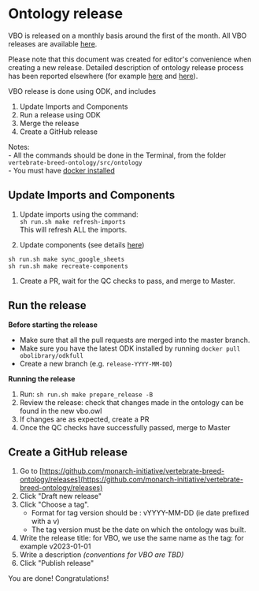 # Ontology release

VBO is released on a monthly basis around the first of the month. All VBO releases are available [here](https://github.com/monarch-initiative/vertebrate-breed-ontology/releases).  

Please note that this document was created for editor's convenience when creating a new release. Detailed description of ontology release process has been reported elsewhere (for example [here](https://oboacademy.github.io/obook/tutorial/managing-ontology-releases-odk/) and [here](http://pato-ontology.github.io/pato/odk-workflows/ReleaseWorkflow/)).

VBO release is done using ODK, and includes
1. Update Imports and Components
1. Run a release using ODK
1. Merge the release
1. Create a GitHub release  

Notes:  
    - All the commands should be done in the Terminal, from the folder `vertebrate-breed-ontology/src/ontology`  
    - You must have [docker installed](http://pato-ontology.github.io/pato/odk-workflows/SettingUpDockerForODK/)

## Update Imports and Components
1. Update imports using the command:  
`sh run.sh make refresh-imports`  
This will refresh ALL the imports.

1. Update components (see details [here](https://monarch-initiative.github.io/vertebrate-breed-ontology/components))
```
sh run.sh make sync_google_sheets  
sh run.sh make recreate-components
```
1. Create a PR, wait for the QC checks to pass, and merge to Master.


## Run the release
**Before starting the release**
- Make sure that all the pull requests are merged into the master branch.
- Make sure you have the latest ODK installed by running `docker pull obolibrary/odkfull`
- Create a new branch (e.g. `release-YYYY-MM-DD`)

**Running the release**
1. Run: `sh run.sh make prepare_release -B`
1. Review the release: check that changes made in the ontology can be found in the new vbo.owl  
1. If changes are as expected, create a PR
1. Once the QC checks have successfully passed, merge to Master

## Create a GitHub release
1. Go to [https://github.com/monarch-initiative/vertebrate-breed-ontology/releases](https://github.com/monarch-initiative/vertebrate-breed-ontology/releases)
1. Click "Draft new release"
1. Click "Choose a tag".
    - Format for tag version should be : vYYYY-MM-DD (ie date prefixed with a v)
    - The tag version must be the date on which the ontology was built.
1. Write the release title: for VBO, we use the same name as the tag: for example v2023-01-01
1. Write a description *(conventions for VBO are TBD)*
1. Click "Publish release"

You are done! Congratulations!
